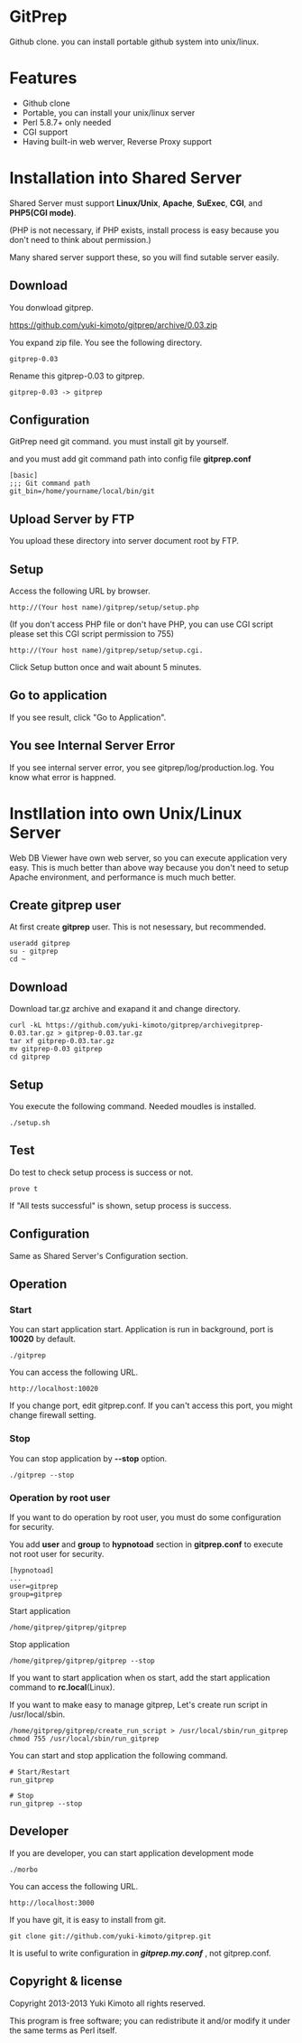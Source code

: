 # GitPrep

Github clone. you can install portable github system into unix/linux.

# Features

* Github clone
* Portable, you can install your unix/linux server
* Perl 5.8.7+ only needed
* CGI support
* Having built-in web werver, Reverse Proxy support

# Installation into Shared Server

Shared Server must support **Linux/Unix**, **Apache**, **SuExec**,
**CGI**, and **PHP5(CGI mode)**.

(PHP is not necessary, if PHP exists, install process is easy
because you don't need to think about permission.)

Many shared server support these,
so you will find sutable server easily.

## Download

You donwload gitprep.

https://github.com/yuki-kimoto/gitprep/archive/0.03.zip

You expand zip file. You see the following directory.

    gitprep-0.03

Rename this gitprep-0.03 to gitprep.

    gitprep-0.03 -> gitprep

## Configuration

GitPrep need git command. you must install git by yourself.

and you must add git command path into config file **gitprep.conf**

    [basic]
    ;;; Git command path
    git_bin=/home/yourname/local/bin/git

## Upload Server by FTP

You upload these directory into server document root by FTP.

## Setup

Access the following URL by browser.

    http://(Your host name)/gitprep/setup/setup.php

(If you don't access PHP file or don't have PHP,
you can use CGI script
please set this CGI script permission to 755)

    http://(Your host name)/gitprep/setup/setup.cgi.

Click Setup button once and wait abount 5 minutes.

## Go to application

If you see result, click "Go to Application".

## You see Internal Server Error

If you see internal server error, you see gitprep/log/production.log.
You know what error is happned.

# Instllation into own Unix/Linux Server

Web DB Viewer have own web server,
so you can execute application very easy.
This is much better than above way
because you don't need to setup Apache environment,
and performance is much much better.

## Create gitprep user

At first create **gitprep** user. This is not nesessary, but recommended.

    useradd gitprep
    su - gitprep
    cd ~

## Download

Download tar.gz archive and exapand it and change directory. 

    curl -kL https://github.com/yuki-kimoto/gitprep/archivegitprep-0.03.tar.gz > gitprep-0.03.tar.gz
    tar xf gitprep-0.03.tar.gz
    mv gitprep-0.03 gitprep
    cd gitprep

## Setup

You execute the following command. Needed moudles is installed.

    ./setup.sh

## Test

Do test to check setup process is success or not.

    prove t

If "All tests successful" is shown, setup process is success.

## Configuration

Same as Shared Server's Configuration section.

## Operation

### Start

You can start application start.
Application is run in background, port is **10020** by default.

    ./gitprep

You can access the following URL.
      
    http://localhost:10020
    
If you change port, edit gitprep.conf.
If you can't access this port, you might change firewall setting.

### Stop

You can stop application by **--stop** option.

    ./gitprep --stop

### Operation by root user

If you want to do operation by root user,
you must do some configuration for security.

You add **user** and **group** to **hypnotoad** section
in **gitprep.conf** to execute not root user for security.

    [hypnotoad]
    ...
    user=gitprep
    group=gitprep

Start application

    /home/gitprep/gitprep/gitprep

Stop application

    /home/gitprep/gitprep/gitprep --stop

If you want to start application when os start,
add the start application command to **rc.local**(Linux).

If you want to make easy to manage gitprep,
Let's create run script in /usr/local/sbin.

    /home/gitprep/gitprep/create_run_script > /usr/local/sbin/run_gitprep
    chmod 755 /usr/local/sbin/run_gitprep

You can start and stop application the following command.
    
    # Start/Restart
    run_gitprep
    
    # Stop
    run_gitprep --stop
    
## Developer

If you are developer, you can start application development mode

    ./morbo

You can access the following URL.
      
    http://localhost:3000

If you have git, it is easy to install from git.

    git clone git://github.com/yuki-kimoto/gitprep.git

It is useful to write configuration in ***gitprep.my.conf***
, not gitprep.conf.

## Copyright & license

Copyright 2013-2013 Yuki Kimoto all rights reserved.

This program is free software; you can redistribute it and/or modify it
under the same terms as Perl itself.
